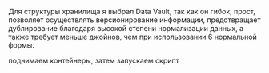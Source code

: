 Для структуры хранилища я выбрал Data Vault, так как он гибок, прост, позволяет осуществлять версионирование информации, предотвращает дублирование благодаря высокой степени нормализации данных, а также требует меньше джойнов, чем при использовании 6 нормальной формы.

поднимаем контейнеры, затем запускаем скрипт 
